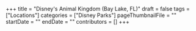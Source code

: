+++
title = "Disney's Animal Kingdom (Bay Lake, FL)"
draft = false
tags = ["Locations"]
categories = ["Disney Parks"]
pageThumbnailFile = ""
startDate = ""
endDate = ""
contributors = []
+++
